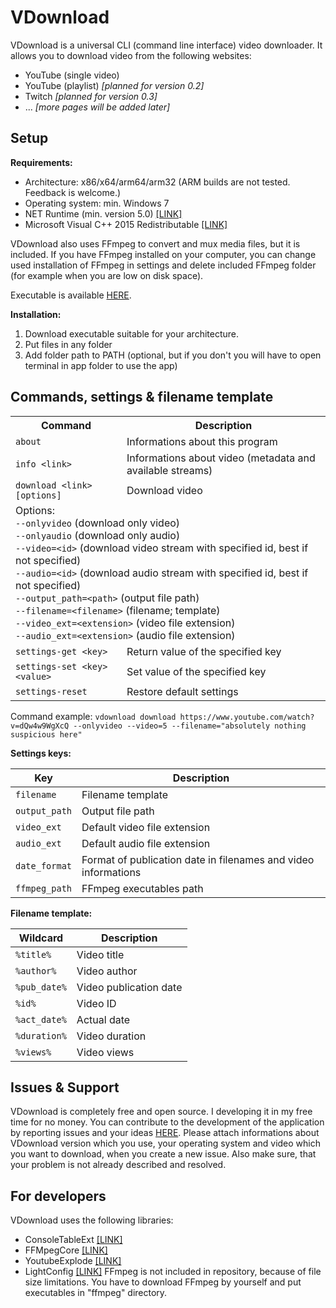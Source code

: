 # VDownload

VDownload is a universal CLI (command line interface) video downloader. It allows you to download video from the following websites:
- YouTube (single video)
- YouTube (playlist) *[planned for version 0.2]*
- Twitch *[planned for version 0.3]*
- ... *[more pages will be added later]*

## Setup

**Requirements:**

- Architecture: x86/x64/arm64/arm32 (ARM builds are not tested. Feedback is welcome.)
- Operating system: min. Windows 7
- NET Runtime (min. version 5.0) [[LINK]](https://dotnet.microsoft.com/download)
- Microsoft Visual C++ 2015 Redistributable [[LINK]](https://www.microsoft.com/en-US/download/details.aspx?id=48145)
 
VDownload also uses FFmpeg to convert and mux media files, but it is included. If you have FFmpeg installed on your computer, you can change used installation of FFmpeg in settings and delete included FFmpeg folder (for example when you are low on disk space).

Executable is available [HERE](https://github.com/mateuszskoczek/VDownload/releases).


**Installation:**

1. Download executable suitable for your architecture.
2. Put files in any folder
3. Add folder path to PATH (optional, but if you don't you will have to open terminal in app folder to use the app)



## Commands, settings & filename template

<table>
    <tr>
        <th>Command</th>
        <th>Description</th>
    </tr>
    <tr>
        <td><code>about</code></td>
        <td>Informations about this program</td>
    </tr>
    <tr>
        <td><code>info &lt;link&gt;</code></td>
        <td>Informations about video (metadata and available streams)</td>
    </tr>
    <tr>
        <td><code>download &lt;link&gt; [options]</code></td>
        <td>Download video</td>
    </tr>
    <tr>
        <td colspan="2">
            Options:<br>
            <code>--onlyvideo</code> (download only video)<br>
            <code>--onlyaudio</code> (download only audio)<br>
            <code>--video=&lt;id&gt;</code> (download video stream with specified id, best if not specified)<br>
            <code>--audio=&lt;id&gt;</code> (download audio stream with specified id, best if not specified)<br>
            <code>--output_path=&lt;path&gt;</code> (output file path)<br>
            <code>--filename=&lt;filename&gt;</code> (filename; template)<br>
            <code>--video_ext=&lt;extension&gt;</code> (video file extension)<br>
            <code>--audio_ext=&lt;extension&gt;</code> (audio file extension)
        </td>
    </tr>
    <tr>
        <td><code>settings-get &lt;key&gt;</code></td>
        <td>Return value of the specified key</td>
    </tr>
    <tr>
        <td><code>settings-set &lt;key&gt; &lt;value&gt;</code></td>
        <td>Set value of the specified key</td>
    </tr>
    <tr>
        <td><code>settings-reset</code></td>
        <td>Restore default settings</td>
    </tr>
</table>

Command example: `vdownload download https://www.youtube.com/watch?v=dQw4w9WgXcQ --onlyvideo --video=5 --filename="absolutely nothing suspicious here"`


**Settings keys:**

| Key           | Description                                                    |
| ------------- | -------------------------------------------------------------- |
| `filename`    | Filename template                                              |
| `output_path` | Output file path                                               |
| `video_ext`   | Default video file extension                                   |
| `audio_ext`   | Default audio file extension                                   |
| `date_format` | Format of publication date in filenames and video informations |
| `ffmpeg_path` | FFmpeg executables path                                        |


**Filename template:**

| Wildcard     | Description            |
| ------------ | ---------------------- |
| `%title%`    | Video title            |
| `%author%`   | Video author           |
| `%pub_date%` | Video publication date |
| `%id%`       | Video ID               |
| `%act_date%` | Actual date            |
| `%duration%` | Video duration         |
| `%views%`    | Video views            |



## Issues & Support

VDownload is completely free and open source. I developing it in my free time for no money. You can contribute to the development of the application by reporting issues and your ideas [HERE](https://github.com/mateuszskoczek/VDownload/issues). Please attach informations about VDownload version which you use, your operating system and video which you want to download, when you create a new issue. Also make sure, that your problem is not already described and resolved.



## For developers

VDownload uses the following libraries:
- ConsoleTableExt [[LINK]](https://github.com/minhhungit/ConsoleTableExt)
- FFMpegCore [[LINK]](https://github.com/rosenbjerg/FFMpegCore)
- YoutubeExplode [[LINK]](https://github.com/Tyrrrz/YoutubeExplode)
- LightConfig [[LINK]](https://github.com/mateuszskoczek/LightConfig)
FFmpeg is not included in repository, because of file size limitations. You have to download FFmpeg by yourself and put executables in "ffmpeg" directory.